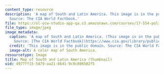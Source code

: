 ```yaml
---
content_type: resource
description: 'A map of South and Latin America. This image is in the public domain.
  Source: The CIA World Factbook.'
file: https://ol-ocw-studio-app-qa.s3.amazonaws.com/courses/17-554-political-economy-of-latin-america-fall-2002/4977ff155479aa2186419c9c886582f5_17-554f02-th.jpg
file_type: image/jpeg
image_metadata:
  caption: 'A map of South and Latin America. (This image is in the public domain.
    Source: [The CIA World Factbook](https://www.cia.gov/library/publications/resources/the-world-factbook/).)'
  credit: 'This image is in the public domain. Source: The CIA World Factbook.'
  image-alt: A color map of South America.
resourcetype: Image
title: Map of South and Latin America (thumbnail)
uid: 4977ff15-5479-aa21-8641-9c9c886582f5
---
```

